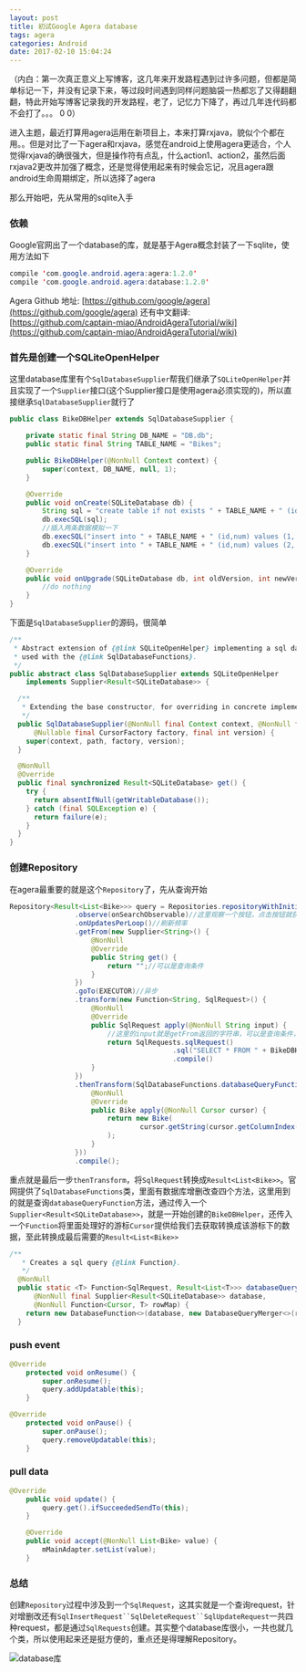 ```yaml
---
layout: post
title: 初试Google Agera database
tags: agera
categories: Android
date: 2017-02-10 15:04:24
---
```


（内白：第一次真正意义上写博客，这几年来开发路程遇到过许多问题，但都是简单标记一下，并没有记录下来，等过段时间遇到同样问题脑袋一热都忘了又得翻翻翻，特此开始写博客记录我的开发路程，老了，记忆力下降了，再过几年连代码都不会打了。。。 0 0）

进入主题，最近打算用agera运用在新项目上，本来打算rxjava，貌似个个都在用。。但是对比了一下agera和rxjava，感觉在android上使用agera更适合，个人觉得rxjava的确很强大，但是操作符有点乱，什么action1、action2，虽然后面rxjava2更改并加强了概念，还是觉得使用起来有时候会忘记，况且agera跟android生命周期绑定，所以选择了agera

那么开始吧，先从常用的sqlite入手

### 依赖
Google官网出了一个database的库，就是基于Agera概念封装了一下sqlite，使用方法如下
``` java
compile 'com.google.android.agera:agera:1.2.0'
compile 'com.google.android.agera:database:1.2.0'
```
Agera Github 地址: [https://github.com/google/agera](https://github.com/google/agera)
还有中文翻译: [https://github.com/captain-miao/AndroidAgeraTutorial/wiki](https://github.com/captain-miao/AndroidAgeraTutorial/wiki)

<!-- more -->

### 首先是创建一个SQLiteOpenHelper
这里database库里有个`SqlDatabaseSupplier`帮我们继承了`SQLiteOpenHelper`并且实现了一个`Supplier`接口(这个Supplier接口是使用agera必须实现的)，所以直接继承`SqlDatabaseSupplier`就行了
``` java
public class BikeDBHelper extends SqlDatabaseSupplier {

    private static final String DB_NAME = "DB.db";
    public static final String TABLE_NAME = "Bikes";

    public BikeDBHelper(@NonNull Context context) {
        super(context, DB_NAME, null, 1);
    }

    @Override
    public void onCreate(SQLiteDatabase db) {
        String sql = "create table if not exists " + TABLE_NAME + " (id integer primary key,num text)";
        db.execSQL(sql);
        //插入两条数据模拟一下
        db.execSQL("insert into " + TABLE_NAME + " (id,num) values (1,'123456')");
        db.execSQL("insert into " + TABLE_NAME + " (id,num) values (2,'254365')");
    }

    @Override
    public void onUpgrade(SQLiteDatabase db, int oldVersion, int newVersion) {
        //do nothing
    }
}
```
下面是`SqlDatabaseSupplier`的源码，很简单
``` java
/**
 * Abstract extension of {@link SQLiteOpenHelper} implementing a sql database {@link Supplier} to be
 * used with the {@link SqlDatabaseFunctions}.
 */
public abstract class SqlDatabaseSupplier extends SQLiteOpenHelper
    implements Supplier<Result<SQLiteDatabase>> {

  /**
   * Extending the base constructor, for overriding in concrete implementations.
   */
  public SqlDatabaseSupplier(@NonNull final Context context, @NonNull final String path,
      @Nullable final CursorFactory factory, final int version) {
    super(context, path, factory, version);
  }

  @NonNull
  @Override
  public final synchronized Result<SQLiteDatabase> get() {
    try {
      return absentIfNull(getWritableDatabase());
    } catch (final SQLException e) {
      return failure(e);
    }
  }
}
```

### 创建Repository
在agera最重要的就是这个`Repository`了，先从查询开始
``` java
Repository<Result<List<Bike>>> query = Repositories.repositoryWithInitialValue(Result.<List<Bike>>absent())
                .observe(onSearchObservable)//这里观察一个按钮，点击按钮就获取一次
                .onUpdatesPerLoop()//刷新频率
                .getFrom(new Supplier<String>() {
                    @NonNull
                    @Override
                    public String get() {
                        return "";//可以是查询条件
                    }
                })
                .goTo(EXECUTOR)//异步
                .transform(new Function<String, SqlRequest>() {
                    @NonNull
                    @Override
                    public SqlRequest apply(@NonNull String input) {
                    	//这里的input就是getFrom返回的字符串，可以是查询条件，根据查询条件创建不同的SqlRequest
                        return SqlRequests.sqlRequest()
                                        .sql("SELECT * FROM " + BikeDBHelper.TABLE_NAME)
                                        .compile()
                    }
                })
                .thenTransform(SqlDatabaseFunctions.databaseQueryFunction(new BikeDBHelper(this), new Function<Cursor, Bike>() {
                    @NonNull
                    @Override
                    public Bike apply(@NonNull Cursor cursor) {
                        return new Bike(
                                cursor.getString(cursor.getColumnIndex("num"))
                        );
                    }
                }))
                .compile();
```
重点就是最后一步`thenTransform`，将`SqlRequest`转换成`Result<List<Bike>>`。官网提供了`SqlDatabaseFunctions`类，里面有数据库增删改查四个方法，这里用到的就是查询`databaseQueryFunction`方法，通过传入一个`Supplier<Result<SQLiteDatabase>>`，就是一开始创建的`BikeDBHelper`，还传入一个`Function`将里面处理好的游标`Cursor`提供给我们去获取转换成该游标下的数据，至此转换成最后需要的`Result<List<Bike>>`
``` java
/**
   * Creates a sql query {@link Function}.
   */
  @NonNull
  public static <T> Function<SqlRequest, Result<List<T>>> databaseQueryFunction(
      @NonNull final Supplier<Result<SQLiteDatabase>> database,
      @NonNull Function<Cursor, T> rowMap) {
    return new DatabaseFunction<>(database, new DatabaseQueryMerger<>(rowMap));
  }
```

### push event
``` java
@Override
    protected void onResume() {
        super.onResume();
        query.addUpdatable(this);
    }

@Override
    protected void onPause() {
        super.onPause();
        query.removeUpdatable(this);
    }
```

### pull data
``` java
@Override
    public void update() {
        query.get().ifSucceededSendTo(this);
    }

    @Override
    public void accept(@NonNull List<Bike> value) {
        mMainAdapter.setList(value);
    }
```

### 总结
创建`Repository`过程中涉及到一个`SqlRequest`，这其实就是一个查询request，针对增删改还有`SqlInsertRequest``SqlDeleteRequest``SqlUpdateRequest`一共四种request，都是通过`SqlRequests`创建。其实整个database库很小，一共也就几个类，所以使用起来还是挺方便的，重点还是得理解Repository。

![database库](http://images.zyhang.com/17-2-23/96957663-file_1487830209735_660c.png)

